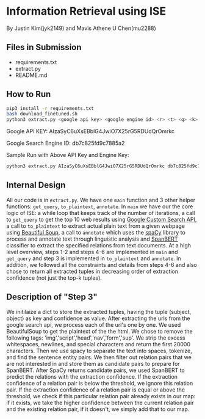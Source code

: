 # Information Retrieval using ISE
By Justin Kim(jyk2149) and Mavis Athene U Chen(mu2288)

## Files in Submission
- requirements.txt
- extract.py
- README.md

## How to Run

```bash
pip3 install -r requirements.txt
bash download_finetuned.sh
python3 extract.py <google api key> <google engine id> <r> <t> <q> <k>
```
Google API KEY: AIzaSyC6uXsEBblG4JwiO7X25rG5RDUdQrOmrkc

Google Search Engine ID: db7c825fd9c7885a2

Sample Run with Above API Key and Engine Key:

```bash
python3 extract.py AIzaSyC6uXsEBblG4JwiO7X25rG5RDUdQrOmrkc db7c825fd9c7885a2 4 .7 "bill gates microsoft" 10
```


## Internal Design

All our code is in `extract.py`. We have one `main` function and 3 other helper functions: `get_query`, `to_plaintext`, `annotate`. In `main` we have our the core logic of ISE: a while loop that keeps track of the number of iterations, a call to `get_query` to get the top 10 web results using [Google Custom Search API](https://developers.google.com/custom-search/), a call to `to_plaintext` to extract actual plain text from a given webpage using [Beautiful Soup](https://www.crummy.com/software/BeautifulSoup/bs4/doc/), a call to `annotate` which uses the [spaCy](https://spacy.io/) library to process and annotate text through linguistic analysis and [SpanBERT](https://github.com/gkaramanolakis/SpanBERT) classifier to extract the specified relations from text documents. At a high level overview, steps 1-2 and steps 4-6 are implemented in `main` and `get_query` and step 3 is implemented in `to_plaintext` and `annotate`. In addition, we followed all the constraints and details from steps 4-6 and also chose to return all extracted tuples in decreasing order of extraction confidence (not just the top-k tuples). 

## Description of "Step 3"

We initilaize a dict to store the extracted tuples, having the tuple (subject, object) as key and confidence as value. After extracting the urls from the google search api, we process each of the url's one by one. We used BeautifulSoup to get the plaintext of the the html. We chose to remove the following tags: 'img','script','head','nav','form','sup'. We strip the excess whitespaces, newlines, and special characters and return the first 20000 characters. Then we use spacy to separate the text into spaces, tokenize, and find the sentence entity pairs. We then filter out relation pairs that we are not interested in and store them as candidate pairs to prepare for SpanBERT. After SpaCy returns candidate pairs, we used SpanBERT to predict the relations with the extraction confidence. If the extraction confidence of a relation pair is below the threshold, we ignore this relation pair. If the extraction confidence of a relation pair is equal or above the threshold, we check if this particular relation pair already exists in our map: if it exists, we take the higher confidence between the current relation pair and the existing relation pair, if it doesn't, we simply add that to our map. 
